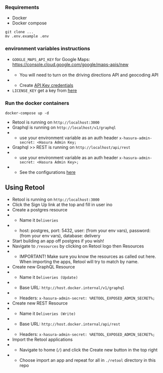 ### Requirements
- Docker
- Docker compose

```shell
git clone ...
mv .env.example .env
```
### environment variables instructions
- `GOOGLE_MAPS_API_KEY` for Google Maps: https://console.cloud.google.com/google/maps-apis/new
- - You will need to turn on the driving directions API and geocoding API
- - Create [API Key credentials](https://console.cloud.google.com/google/maps-apis/credentials)
- `LICENSE_KEY` get a key from [here](https://my.retool.com/ssop_users/sign_up)

### Run the docker containers
`docker-compose up -d`

- Retool is running on `http://localhost:3000`
- Graphql is running on `http://localhost/v1/graphql`
- - use your environment variable as an auth header `x-hasura-admin-secret: <Hasura Admin Key;`
- Graphql >> REST is running on `http://localhost/api/rest`
- - use your environment variable as an auth header `x-hasura-admin-secret: <Hasura Admin Key>;`
- - See the configurations [here](./node_app/hasura/metadata/rest_endpoints.yaml)


## Using Retool
- Retool is running on `http://localhost:3000`
- Click the Sign Up link at the top and fill in user ino
- Create a postgres resource
- - Name it `Deliveries`
- - host: postgres, port: 5432, user: (from your env vars), password: (from your env vars), database: delivery
- Start building an app off postgres if you wish!
- Navigate to `/resources` by clicking on Retool logo then Resources
- - IMPORTANT! Make sure you know the resources as called out here. When importing the apps, Retool will try to match by name.
- Create new GraphQL Resource
- - Name it `Deliveries (Update)`
- - Base URL: `http://host.docker.internal/v1/graphql`
- - Headers: `x-hasura-admin-secret: %RETOOL_EXPOSED_ADMIN_SECRET%;`
- Create new REST Resource
- - Name it `Deliveries (Write)`
- - Base URL: `http://host.docker.internal/api/rest`
- - Headers: `x-hasura-admin-secret: %RETOOL_EXPOSED_ADMIN_SECRET%;`
- Import the Retool applications
- - Navigate to home (`/`) and click the Create new button in the top right
- - Choose import an app and repeat for all in `./retool` directory in this repo